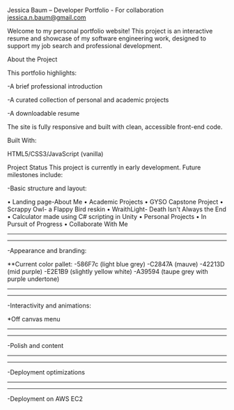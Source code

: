 Jessica Baum – Developer Portfolio - For collaboration jessica.n.baum@gmail.com

Welcome to my personal portfolio website! This project is an interactive resume and showcase of my software engineering work, designed to support my job search and professional development.

About the Project

This portfolio highlights:

-A brief professional introduction

-A curated collection of personal and academic projects

-A downloadable resume


The site is fully responsive and built with clean, accessible front-end code.

Built With:

HTML5/CSS3/JavaScript (vanilla)



Project Status
This project is currently in early development. Future milestones include:

-Basic structure and layout: 

• Landing page-About Me
    • Academic Projects
        • GYSO Capstone Project
        • Scrappy Owl- a Flappy Bird reskin
        • WraithLight- Death Isn't Always the End
        • Calculator made using C# scripting in Unity
    • Personal Projects
    • In Pursuit of Progress
    • Collaborate With Me    


___________________________________________________________________________
___________________________________________________________________________

-Appearance and branding:

**Current color pallet: 
-586F7c (light blue grey)
-C2847A (mauve)
-42213D (mid purple)
-E2E1B9 (slightly yellow white)
-A39594 (taupe grey with purple undertone)

___________________________________________________________________________
___________________________________________________________________________

-Interactivity and animations:

*Off canvas menu


___________________________________________________________________________
___________________________________________________________________________

-Polish and content


___________________________________________________________________________
___________________________________________________________________________

-Deployment optimizations


___________________________________________________________________________
___________________________________________________________________________

-Deployment on AWS EC2

